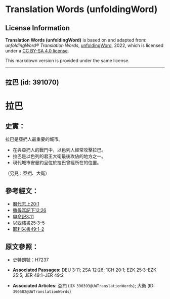 # Translation Words (unfoldingWord)

## License Information

**Translation Words (unfoldingWord)** is based on and adapted from: _unfoldingWord® Translation Words_, [unfoldingWord](https://unfoldingword.org/utw), 2022, which is licensed under a [CC BY-SA 4.0 license](https://creativecommons.org/licenses/by-sa/4.0/legalcode.en).

This markdown version is provided under the same license.



--------------------------------

## 拉巴 (id: 391070)

拉巴
==

史實：
---

拉巴是亞捫人最重要的城市。

* 在與亞捫人的戰鬥中，以色列人經常攻擊拉巴。
* 拉巴是以色列的君王大衛最後攻佔的地方之一。
* 現代城市安曼約旦位於拉巴曾經所在的位置。

（另見：亞捫、大衛）

參考經文：
-----

* [曆代志上20:1](https://ref.ly/1Chr20:1)
* [撒母耳記下12:26](https://ref.ly/2Sam12:26)
* [申命記3:11](https://ref.ly/Deut3:11)
* [以西結書25:3–5](https://ref.ly/Ezek25:3-Ezek25:5)
* [耶利米書49:1–2](https://ref.ly/Jer49:1-Jer49:2)

原文參照：
-----

* 史特朗號：H7237

* **Associated Passages:** DEU 3:11; 2SA 12:26; 1CH 20:1; EZK 25:3–EZK 25:5; JER 49:1–JER 49:2
* **Associated Articles:** 亞捫 (ID: `390393@UWTranslationWords`); 大衛 (ID: `390582@UWTranslationWords`)


